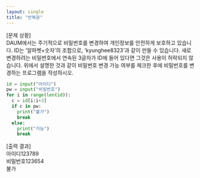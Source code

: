 ```yaml
---
layout: single
title: "반복문"
---
```


[문제 상황]  
DAUM에서는 주기적으로 비밀번호를 변경하여 개인정보를 안전하게 보호하고 있습니다. ID는 ‘알파벳+숫자’의 조합으로, ‘kyunghee8323’과 같이 만들 수 있습니다. 새로 변경하려는 비밀번호에서 연속된 3글자가 ID에 들어 있다면 그것은 사용이 허락되지 않습니다. 위에서 설명한 것과 같이 비밀번호 변경 가능 여부를 체크한 후에 비밀번호를 변경하는 프로그램을 작성하시오.  

~~~python
id = input("아이디")
pw = input("비밀번호")
for i in range(len(id)):
  c = id[i:i+3]
  if c in pw:
    print("불가")
    break
  else:
    print("가능")
    break
~~~

[출력 결과]  
아이디123789  
비밀번호123654  
불가
